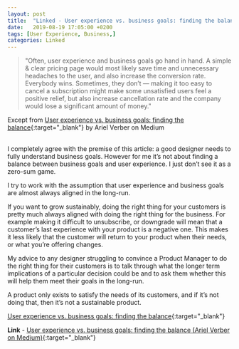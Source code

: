 ```yaml
---
layout: post
title:  "Linked - User experience vs. business goals: finding the balance"
date:   2019-08-19 17:05:00 +0200
tags: [User Experience, Business,]
categories: Linked
---
```




> "Often, user experience and business goals go hand in hand. A simple & clear pricing page would most likely save time and unnecessary headaches to the user, and also increase the conversion rate. Everybody wins.  Sometimes, they don’t — making it too easy to cancel a subscription might make some unsatisfied users feel a positive relief, but also increase cancellation rate and the company would lose a significant amount of money."

Except from [User experience vs. business goals: finding the balance](https://uxdesign.cc/user-experience-vs-business-goals-finding-the-balance-7507ac85b0a9){:target="_blank"} by Ariel Verber on Medium

<br/>
I completely agree with the premise of this article: a good designer needs to fully understand business goals. However for me it’s not about finding a balance between business goals and user experience. I just don’t see it as a zero-sum game. 

I try to work with the assumption that user experience and business goals are almost always aligned in the long-run.

If you want to grow sustainably, doing the right thing for your customers is pretty much always aligned with doing the right thing for the business. For example making it difficult to unsubscribe, or downgrade will mean that a customer’s last experience with your product is a negative one. This makes it less likely that the customer will return to your product when their needs, or what you’re offering changes.

My advice to any designer struggling to convince a Product Manager to do the right thing for their customers is to talk through what the longer term implications of a particular decision could be and to ask them whether this will help them meet their goals in the long-run.

A product only exists to satisfy the needs of its customers, and if it’s not doing that, then it’s not a sustainable product.

[User experience vs. business goals: finding the balance](https://uxdesign.cc/user-experience-vs-business-goals-finding-the-balance-7507ac85b0a9){:target="_blank"}

**Link** - [User experience vs. business goals: finding the balance (Ariel Verber on Medium)](https://uxdesign.cc/user-experience-vs-business-goals-finding-the-balance-7507ac85b0a9){:target="_blank"}
